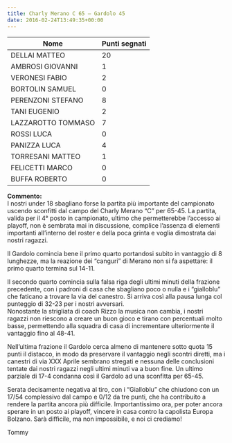 ```yaml
---
title: Charly Merano C 65 – Gardolo 45
date: 2016-02-24T13:49:35+00:00
---
```

| **Nome** | **Punti segnati** |
| -------- | ----------------- |
| DELLAI MATTEO | 20 |
| AMBROSI GIOVANNI | 1 |
| VERONESI FABIO | 2 |
| BORTOLIN SAMUEL | 0 |
| PERENZONI STEFANO | 8 |
| TANI EUGENIO | 2 |
| LAZZAROTTO TOMMASO | 7 |
| ROSSI LUCA | 0 |
| PANIZZA LUCA | 4 |
| TORRESANI MATTEO | 1 |
| FELICETTI MARCO | 0 |
| BUFFA ROBERTO | 0 |

**Commento:**  
I nostri under 18 sbagliano forse la partita più importante del campionato uscendo sconfitti dal campo del Charly Merano “C” per 65-45. La partita, valida per il 4° posto in campionato, ultimo che permetterebbe l’accesso ai playoff, non è sembrata mai in discussione, complice l’assenza di elementi importanti all’interno del roster e della poca grinta e voglia dimostrata dai nostri ragazzi.

Il Gardolo comincia bene il primo quarto portandosi subito in vantaggio di 8 lunghezze, ma la reazione dei “canguri” di Merano non si fa aspettare: il primo quarto termina sul 14-11.

Il secondo quarto comincia sulla falsa riga degli ultimi minuti della frazione precedente, con i padroni di casa che sbagliano poco o nulla e i “gialloblu” che faticano a trovare la via del canestro. Si arriva così alla pausa lunga col punteggio di 32-23 per i nostri avversari.  
Nonostante la strigliata di coach Rizzo la musica non cambia, i nostri ragazzi non riescono a creare un buon gioco e tirano con percentuali molto basse, permettendo alla squadra di casa di incrementare ulteriormente il vantaggio fino al 48-41.

Nell’ultima frazione il Gardolo cerca almeno di mantenere sotto quota 15 punti il distacco, in modo da preservare il vantaggio negli scontri diretti, ma i canestri di via XXX Aprile sembrano stregati e nessuna delle conclusioni tentate dai nostri ragazzi negli ultimi minuti va a buon fine. Un ultimo parziale di 17-4 condanna così il Gardolo ad una sconfitta per 65-45.

Serata decisamente negativa al tiro, con i “Gialloblu” che chiudono con un 17/54 complessivo dal campo e 0/12 da tre punti, che ha contribuito a rendere la partita ancora più difficile. Importantissimo ora, per poter ancora sperare in un posto ai playoff, vincere in casa contro la capolista Europa Bolzano. Sarà difficile, ma non impossibile, e noi ci crediamo!

Tommy